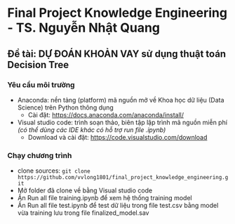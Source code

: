 # Final Project Knowledge Engineering - TS. Nguyễn Nhật Quang
## Đề tài: DỰ ĐOÁN KHOẢN VAY sử dụng thuật toán Decision Tree
### Yêu cầu môi trường
- Anaconda: nền tảng (platform) mã nguồn mở về Khoa học dữ liệu (Data Science) trên Python thông dụng
  - Cài đặt: https://docs.anaconda.com/anaconda/install/
- Visual studio code:  trình soạn thảo, biên tập lập trình mã nguồn miễn phí
  _(có thể dùng các IDE khác có hỗ trợ run file .ipynb)_
  - Download và cài đặt: https://code.visualstudio.com/download
### Chạy chương trình
- clone sources: ```git clone https://github.com/vvlong1801/final_project_knowledge_engineering.git```
- Mở folder đã clone về bằng Visual studio code
- Ấn Run all file training.ipynb để xem hệ thống training model
- Ấn Run all file test.ipynb để test dữ liệu trong file test.csv bằng model vừa training lưu trong file finalized_model.sav
